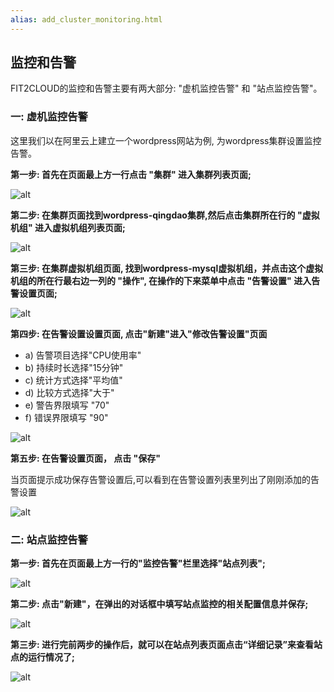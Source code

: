 ```yaml
---
alias: add_cluster_monitoring.html
---
```


## 监控和告警

FIT2CLOUD的监控和告警主要有两大部分: "虚机监控告警" 和 "站点监控告警"。

### 一: 虚机监控告警

这里我们以在阿里云上建立一个wordpress网站为例, 为wordpress集群设置监控告警。

**第一步: 首先在页面最上方一行点击 "集群" 进入集群列表页面;**

![alt](/images/docs/userguide/010-volume-GoToClusterList.png)

**第二步: 在集群页面找到wordpress-qingdao集群,然后点击集群所在行的 "虚拟机组" 进入虚拟机组列表页面;**

![alt](/images/docs/userguide/010-volume-GoToClusterRoleList.png)

**第三步: 在集群虚拟机组页面, 找到wordpress-mysql虚拟机组，并点击这个虚拟机组的所在行最右边一列的 "操作", 在操作的下来菜单中点击 "告警设置" 进入告警设置页面;**

![alt](/images/docs/userguide/040-alert-SelectActionsAndSetAlert.png)

**第四步: 在告警设置设置页面, 点击"新建"进入"修改告警设置"页面**

*  a) 告警项目选择"CPU使用率"
*  b) 持续时长选择"15分钟"
*  c) 统计方式选择"平均值"
*  d) 比较方式选择"大于"
*  e) 警告界限填写 "70"
*  f) 错误界限填写 "90"

![alt](/images/docs/userguide/040-alert-Common.png)

**第五步: 在告警设置页面， 点击 "保存"**

当页面提示成功保存告警设置后,可以看到在告警设置列表里列出了刚刚添加的告警设置

![alt](/images/docs/userguide/040-alert-GoToAlertList.png)


### 二: 站点监控告警

**第一步: 首先在页面最上方一行的"监控告警"栏里选择"站点列表";**

![alt](/images/docs/userguide/040-alert-SiteMonitorList.png)

**第二步: 点击"新建"，在弹出的对话框中填写站点监控的相关配置信息并保存;**

![alt](/images/docs/userguide/040-alert-SetSiteMonitor.png)

**第三步: 进行完前两步的操作后，就可以在站点列表页面点击“详细记录”来查看站点的运行情况了;**

![alt](/images/docs/userguide/040-alert-SiteMonitorDetail.png)